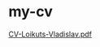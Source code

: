 # my-cv
[CV-Loikuts-Vladislav.pdf]([https://github.com/Lojkuc/my-cv/files/10921323/CV-Loikuts-Vladislav.pdf](https://github.com/Lojkuc/my-cv/blob/134dfe0578fd469a12a16ca8e3ff3be6cb3ee86f/My%20CV.pdf)https://github.com/Lojkuc/my-cv/blob/134dfe0578fd469a12a16ca8e3ff3be6cb3ee86f/My%20CV.pdf)
